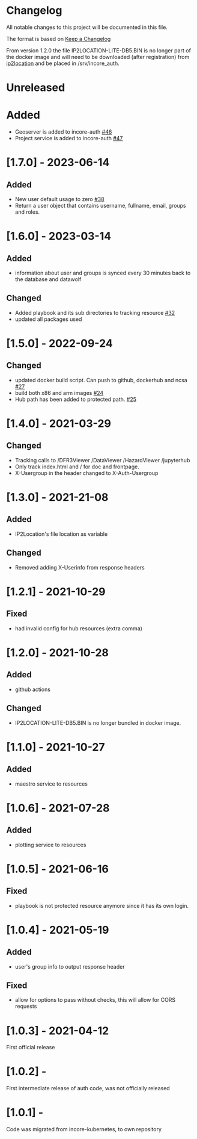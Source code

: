 # Changelog
All notable changes to this project will be documented in this file.

The format is based on [Keep a Changelog](http://keepachangelog.com/en/1.0.0/)

From version 1.2.0 the file IP2LOCATION-LITE-DB5.BIN is no longer part of the docker image and will need to be downloaded (after registration) from [ip2location](https://lite.ip2location.com/database/ip-country?lang=en_US) and be placed in /srv/incore_auth.

# Unreleased

# Added
- Geoserver is added to incore-auth [#46](https://github.com/IN-CORE/incore-auth/issues/46)
- Project service is added to incore-auth [#47](https://github.com/IN-CORE/incore-auth/issues/47)

# [1.7.0] - 2023-06-14

## Added
- New user default usage to zero [#38](https://github.com/IN-CORE/incore-auth/issues/38)
- Return a user object that contains username, fullname, email, groups and roles.


# [1.6.0] - 2023-03-14

## Added
- information about user and groups is synced every 30 minutes back to the database and datawolf

## Changed
- Added playbook and its sub directories to tracking resource [#32](https://github.com/IN-CORE/incore-auth/issues/32)
- updated all packages used

# [1.5.0] - 2022-09-24

## Changed
- updated docker build script. Can push to github, dockerhub and ncsa [#27](https://github.com/IN-CORE/incore-auth/issues/27)
- build both x86 and arm images [#24](https://github.com/IN-CORE/incore-auth/issues/24)
- Hub path has been added to protected path. [#25](https://github.com/IN-CORE/incore-auth/issues/25)

# [1.4.0] - 2021-03-29

## Changed
- Tracking calls to /DFR3Viewer /DataViewer /HazardViewer /jupyterhub
- Only track index.html and / for doc and frontpage.
- X-Usergroup in the header changed to X-Auth-Usergroup

# [1.3.0] - 2021-21-08

## Added
- IP2Location's file location as variable

## Changed
- Removed adding X-Userinfo from response headers

# [1.2.1] - 2021-10-29

## Fixed
- had invalid config for hub resources (extra comma)

# [1.2.0] - 2021-10-28

## Added
- github actions

## Changed
- IP2LOCATION-LITE-DB5.BIN is no longer bundled in docker image.

# [1.1.0] - 2021-10-27

## Added
- maestro service to resources

# [1.0.6] - 2021-07-28

## Added
- plotting service to resources

# [1.0.5] - 2021-06-16

## Fixed
- playbook is not protected resource anymore since it has its own login.

# [1.0.4] - 2021-05-19

## Added
- user's group info to output response header

## Fixed
- allow for options to pass without checks, this will allow for CORS requests

# [1.0.3] - 2021-04-12

First official release

# [1.0.2] -

First intermediate release of  auth code, was not officially released

# [1.0.1] -

Code was migrated from incore-kubernetes, to own repository
